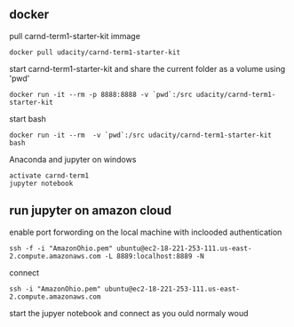 ## docker
pull carnd-term1-starter-kit immage
```
docker pull udacity/carnd-term1-starter-kit
```

start carnd-term1-starter-kit and share the current folder as a volume using 'pwd'
```
docker run -it --rm -p 8888:8888 -v `pwd`:/src udacity/carnd-term1-starter-kit
```
start bash
```
docker run -it --rm  -v `pwd`:/src udacity/carnd-term1-starter-kit bash
```

Anaconda and jupyter on windows
```
activate carnd-term1
jupyter notebook
```
## run jupyter on amazon cloud
enable port forwording on the local machine with inclooded authentication
```
ssh -f -i "AmazonOhio.pem" ubuntu@ec2-18-221-253-111.us-east-2.compute.amazonaws.com -L 8889:localhost:8889 -N
```

connect
```
ssh -i "AmazonOhio.pem" ubuntu@ec2-18-221-253-111.us-east-2.compute.amazonaws.com

```
start the jupyer notebook and connect as you ould normaly woud

